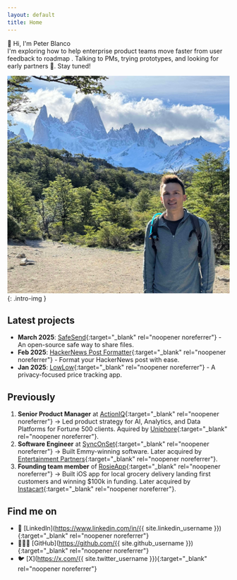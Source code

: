 ```yaml
---
layout: default
title: Home
---
```

<div class="intro">
  <div class="intro-greeting">
    <span class="wave">👋</span> Hi, I'm <span class="intro-name">Peter Blanco</span>
  </div>
  <div class="intro-desc">
    I'm exploring how to
    <span class="intro-highlight">
      help enterprise product teams move faster from user feedback to roadmap
    </span>.
    Talking to PMs, trying prototypes, and looking for early partners 🚀. <span class="intro-muted">Stay tuned!</span>
  </div>
</div>

![Peter Blanco - Product Manager and Tech Professional](/assets/home.jpg){: .intro-img }

## Latest projects
- **March 2025**: [SafeSend](https://github.com/PBlanco/SafeSend){:target="_blank" rel="noopener noreferrer"} - An open-source safe way to share files.
- **Feb 2025**: [HackerNews Post Formatter](https://hnpostformatter.blancotech.com/){:target="_blank" rel="noopener noreferrer"} - Format your HackerNews post with ease.
- **Jan 2025**: [LowLow](https://lowlow.bot){:target="_blank" rel="noopener noreferrer"} - A privacy-focused price tracking app.


## Previously
1. **Senior Product Manager** at [ActionIQ](https://actioniq.com){:target="_blank" rel="noopener noreferrer"} → Led product strategy for AI, Analytics, and Data Platforms for Fortune 500 clients. Aquired by [Uniphore](https://uniphore.com){:target="_blank" rel="noopener noreferrer"}.
2. **Software Engineer** at [SyncOnSet](https://www.synconset.com){:target="_blank" rel="noopener noreferrer"} → Built Emmy-winning software. Later acquired by [Entertainment Partners](https://www.ep.com){:target="_blank" rel="noopener noreferrer"}.
3. **Founding team member** of [RosieApp](https://www.rosieapp.com){:target="_blank" rel="noopener noreferrer"} → Built iOS app for local grocery delivery landing first customers and winning $100k in funding. Later acquired by [Instacart](https://www.instacart.com){:target="_blank" rel="noopener noreferrer"}.

## Find me on

- 💼 [LinkedIn](https://www.linkedin.com/in/{{ site.linkedin_username }}){:target="_blank" rel="noopener noreferrer"}
- 👨🏻‍💻 [GitHub](https://github.com/{{ site.github_username }}){:target="_blank" rel="noopener noreferrer"}
- 🐦 [X](https://x.com/{{ site.twitter_username }}){:target="_blank" rel="noopener noreferrer"}
